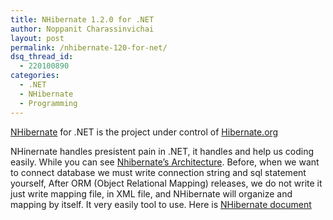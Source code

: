 ```yaml
---
title: NHibernate 1.2.0 for .NET
author: Noppanit Charassinvichai
layout: post
permalink: /nhibernate-120-for-net/
dsq_thread_id:
  - 220100890
categories:
  - .NET
  - NHibernate
  - Programming
---
```

[NHibernate][1] for .NET is the project under control of [Hibernate.org][2]

NHinernate handles presistent pain in .NET, it handles and help us coding easily. While you can see [Nhibernate&#8217;s Architecture][3]. Before, when we want to connect database we must write connection string and sql statement yourself, After ORM (Object Relational Mapping) releases, we do not write it just write mapping file, in XML file, and NHibernate will organize and mapping by itself. It very easily tool to use. Here is [NHibernate document][4]

 [1]: http://www.hibernate.org/343.html
 [2]: http://www.hibernate.org/
 [3]: http://www.hibernate.org/hib_docs/nhibernate/1.2/reference/en/html/architecture.html
 [4]: http://www.hibernate.org/hib_docs/nhibernate/1.2/reference/en/html/preface.html